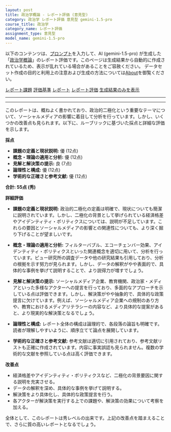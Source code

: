 ```yaml
---
layout: post
title: 政治学概論 - レポート評価 (意見型)
category: 政治学 レポート評価 意見型 gemini-1.5-pro
course_title: 政治学
category_name: レポート評価
assignment_type: 意見型
model_name: gemini-1.5-pro
---
```


以下のコンテンツは、[プロンプト](https://github.com/takedatoshiyuki/synthetic_assignments/tree/main/generated/政治学/gemini-1.5-pro/prompt_レポート評価-意見型.md)を入力して、AI (gemini-1.5-pro) が生成した「[政治学概論](/contents/政治学/)」のレポート評価です。このページは生成結果から自動的に作成されているため、表示が乱れている場合があることをご容赦ください。
データセット作成の目的と利用上の注意および生成の方法については[About](/About)を御覧ください。

[レポート課題](../レポート課題-意見型)
[評価基準](../評価基準-意見型)
[レポート](../レポート-意見型)
[レポート評価](../レポート評価-意見型)
[生成結果のみを表示](https://github.com/takedatoshiyuki/synthetic_assignments/tree/main/generated/政治学/gemini-1.5-pro/レポート評価-意見型.md)
  

***
***
  
このレポートは、概ねよく書かれており、政治的二極化という重要なテーマについて、ソーシャルメディアの影響に着目して分析を行っています。しかし、いくつかの改善点も見られます。以下に、ルーブリックに基づいた採点と詳細な評価を示します。

**採点**

* **課題の定義と現状説明:** 優 (12点)
* **概念・理論の適用と分析:** 優 (12点)
* **見解と解決策の提示:** 良 (7点)
* **論理性と構成:** 優 (12点)
* **学術的な正確さと参考文献:** 優 (12点)

**合計: 55点 (秀)**

**詳細評価**

* **課題の定義と現状説明:** 政治的二極化の定義は明確で、現状についても簡潔に説明されています。しかし、二極化の背景として挙げられている経済格差やアイデンティティ・ポリティクスについては、説明が不足しています。これらの要因とソーシャルメディアの影響との関連性についても、より深く掘り下げることが望ましいです。

* **概念・理論の適用と分析:** フィルターバブル、エコーチェンバー効果、アイデンティティ・ポリティクスといった関連概念を適切に用いて、分析を行っています。ピュー研究所の調査データや他の研究結果も引用しており、分析の根拠を示す努力が見られます。しかし、データの解釈がやや表面的で、具体的な事例を挙げて説明することで、より説得力が増すでしょう。

* **見解と解決策の提示:** ソーシャルメディア企業、教育機関、政治家・メディアといった多様なアクターへの提言を行っており、多面的なアプローチを示している点は評価できます。しかし、解決策がやや抽象的で、具体的な政策提言に欠けています。例えば、ソーシャルメディア企業への規制のあり方や、教育におけるメディアリテラシーの内容など、より具体的な提案があると、より現実的な解決策となるでしょう。

* **論理性と構成:** レポート全体の構成は論理的で、各段落の論旨も明確です。読者が理解しやすいように、順序立てて論点を展開しています。

* **学術的な正確さと参考文献:** 参考文献は適切に引用されており、参考文献リストも正確に作成されています。内容に事実誤認も見られません。複数の学術的な文献を参照している点は高く評価できます。

**改善点**

* 経済格差やアイデンティティ・ポリティクスなど、二極化の背景要因に関する説明を充実させる。
* データの解釈を深め、具体的な事例を挙げて説明する。
* 解決策をより具体化し、具体的な政策提言を行う。
* 各アクターが解決策を実行する上での課題や、解決策の効果について考察を加える。


全体として、このレポートは秀レベルの出来です。上記の改善点を踏まえることで、さらに質の高いレポートとなるでしょう。
